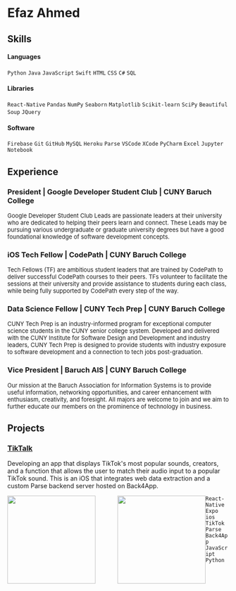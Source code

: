 # Efaz Ahmed



## Skills

#### Languages
`Python` `Java` `JavaScript` `Swift` `HTML` `CSS` `C#` `SQL`
#### Libraries
`React-Native` `Pandas` `NumPy` `Seaborn` `Matplotlib` `Scikit-learn` `SciPy` `Beautiful Soup` `JQuery`
#### Software
`Firebase` `Git` `GitHub` `MySQL` `Heroku` `Parse` `VSCode` `XCode` `PyCharm` `Excel` `Jupyter Notebook`



## Experience

### President | Google Developer Student Club | CUNY Baruch College
<font size='2'>Google Developer Student Club Leads are passionate leaders at their university who are dedicated to helping their peers learn and connect. These Leads may be pursuing various undergraduate or graduate university degrees but have a good foundational knowledge of software development concepts.</font>

### iOS Tech Fellow | CodePath | CUNY Baruch College
<font size='2'>Tech Fellows (TF) are ambitious student leaders that are trained by CodePath to deliver successful CodePath courses to their peers. TFs volunteer to facilitate the sessions at their university and provide assistance to students during each class, while being fully supported by CodePath every step of the way.</font>

### Data Science Fellow | CUNY Tech Prep | CUNY Baruch College
<font size='2'>CUNY Tech Prep is an industry-informed program for exceptional computer science students in the CUNY senior college system. Developed and delivered with the CUNY Institute for Software Design and Development and industry leaders, CUNY Tech Prep is designed to provide students with industry exposure to software development and a connection to tech jobs post-graduation.</font>

### Vice President | Baruch AIS | CUNY Baruch College
<font size='2'>Our mission at the Baruch Association for Information Systems is to provide useful information, networking opportunities, and career enhancement with enthusiasm, creativity, and foresight. All majors are welcome to join and we aim to further educate our members on the prominence of technology in business.</font>

## Projects

### [TikTalk](https://github.com/EfazAhmed/TikTalk-App) 

Developing an app that displays TikTok's most popular sounds, creators, and a function that allows the user to match their audio input to a popular TikTok sound. This is an iOS that integrates web data extraction and a custom Parse backend server hosted on Back4App.

<img style="float: left; width: 200px" src="https://imgur.com/un3k9Nl.gif">
<img style="float: left; width: 200px; margin-left: 50px" src="https://imgur.com/yHydKDI.png">

`React-Native` `Expo` `ios` `TikTok` `Parse` `Back4App` `JavaScript` `Python`






